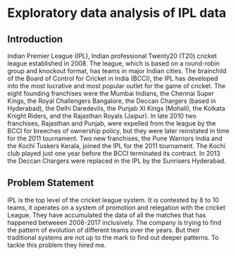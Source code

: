 # Exploratory data analysis of IPL data

## Introduction
Indian Premier League (IPL), Indian professional Twenty20 (T20) cricket league established in 2008. 
The league, which is based on a round-robin group and knockout format, has teams in major Indian cities.
The brainchild of the Board of Control for Cricket in India (BCCI), the IPL has developed into the most lucrative and most popular outlet for the game of cricket.
The eight founding franchises were the Mumbai Indians, the Chennai Super Kings, the Royal Challengers Bangalore, the Deccan Chargers (based in Hyderabad), the Delhi Daredevils, the Punjab XI Kings (Mohali), the Kolkata Knight Riders, and the Rajasthan Royals (Jaipur).
In late 2010 two franchises, Rajasthan and Punjab, were expelled from the league by the BCCI for breeches of ownership policy, but they were later reinstated in time for the 2011 tournament. 
Two new franchises, the Pune Warriors India and the Kochi Tuskers Kerala, joined the IPL for the 2011 tournament. 
The Kochi club played just one year before the BCCI terminated its contract. In 2013 the Deccan Chargers were replaced in the IPL by the Sunrisers Hyderabad.

## Problem Statement
IPL is the top level of the cricket league system.
It is contested by 8 to 10 teams, it operates on a system of promotion and relegation with the cricket League.
They have accumulated the data of all the matches that has happened betweeen 2008-2017 inclusively.
The company is trying to find the pattern of evolution of different teams over the years.
But their traditional systems are not up to the mark to find out deeper patterns.
To tackle this problem they hired me.

